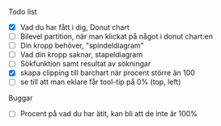 Todo list

- [X] Vad du har fått i dig, Donut chart
- [ ] Bilevel partition, när man klickat på något i donut chart:en
- [ ] Din kropp behöver, "spindeldiagram"
- [ ] Vad din kropp saknar, stapeldiagram
- [ ] Sökfunktion samt resultat av sökningar
- [X] skapa clipping till barchart när procent större än 100
- [ ] se till att man eklare får tool-tip på 0% (top, left)

Buggar

- [ ] Procent på vad du har ätit, kan bli att de inte är 100%